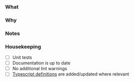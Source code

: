 <!--
Thanks for spending the time to send this PR :D.

Please fill out the information below and make sure you're familiar
with the contributing guidelines (found in the CONTRIBUTING.md file).
-->

<!-- What changes are being made? (feature/bug) -->

### What

<!-- Why are these changes necessary? Link any related issues -->

### Why

<!-- If necessary add any additional notes on the implementation -->

### Notes

### Housekeeping

- [ ] Unit tests
- [ ] Documentation is up to date
- [ ] No additional lint warnings
- [ ] [Typescript definitions](https://github.com/jest-community/jest-extended/blob/main/types/index.d.ts) are added/updated where relevant
